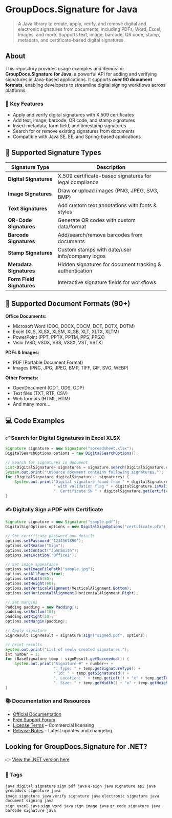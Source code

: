 # GroupDocs.Signature for Java

> A Java library to create, apply, verify, and remove digital and electronic signatures from documents, including PDFs, Word, Excel, Images, and more. Supports text, image, barcode, QR code, stamp, metadata, and certificate-based digital signatures.


## About

This repository provides usage examples and demos for **GroupDocs.Signature for Java**, a powerful API for adding and verifying signatures in Java-based applications. It supports **over 90 document formats**, enabling developers to streamline digital signing workflows across platforms.


### 🔑 Key Features

- Apply and verify digital signatures with X.509 certificates
- Add text, image, barcode, QR code, and stamp signatures
- Insert metadata, form field, and timestamp signatures
- Search for or remove existing signatures from documents
- Compatible with Java SE, EE, and Spring-based applications


## 🔧 Supported Signature Types

| Signature Type     | Description                                |
|--------------------|--------------------------------------------|
| **Digital Signatures** | X.509 certificate-based signatures for legal compliance |
| **Image Signatures**   | Draw or upload images (PNG, JPEG, SVG, BMP)    |
| **Text Signatures**    | Add custom text annotations with fonts & styles |
| **QR-Code Signatures** | Generate QR codes with custom data/format   |
| **Barcode Signatures** | Add/search/remove barcodes from documents         |
| **Stamp Signatures**   | Custom stamps with date/user info/company logos |
| **Metadata Signatures** | Hidden signatures for document tracking & authentication |
| **Form Field Signatures** | Interactive signature fields for workflows |


## 📁 Supported Document Formats (90+)

**Office Documents:**
- Microsoft Word (DOC, DOCX, DOCM, DOT, DOTX, DOTM)
- Excel (XLS, XLSX, XLSM, XLSB, XLT, XLTX, XLTM)
- PowerPoint (PPT, PPTX, PPTM, PPS, PPSX)
- Visio (VSD, VSDX, VSS, VSSX, VST, VSTX)

**PDFs & Images:**
- PDF (Portable Document Format)
- Images (PNG, JPG, JPEG, BMP, TIFF, GIF, SVG, WEBP)

**Other Formats:**
- OpenDocument (ODT, ODS, ODP)
- Text files (TXT, RTF, CSV)
- Web formats (HTML, HTM)
- And many more...


## 💻 Code Examples

### ✅ Search for Digital Signatures in Excel XLSX

```java
Signature signature = new Signature("spreadsheet.xlsx");
DigitalSearchOptions options = new DigitalSearchOptions();

// Search for signatures in document
List<DigitalSignature> signatures = signature.search(DigitalSignature.class, options);
System.out.print("\nSource document contains following signatures.");
for (DigitalSignature digitalSignature : signatures) {
    System.out.print("Digital signature found from " + digitalSignature.getSignTime() +
                     " with validation flag " + digitalSignature.isValid() +
                     ". Certificate SN " + digitalSignature.getCertificate().getType());
}
```


### ✍️ Digitally Sign a PDF with Certificate
```java
Signature signature = new Signature("sample.pdf");
DigitalSignOptions options = new DigitalSignOptions("certificate.pfx");

// Set certificate password and details
options.setPassword("1234567890");
options.setReason("Sign");
options.setContact("JohnSmith");
options.setLocation("Office1");

// Set image appearance
options.setImageFilePath("sample.jpg");
options.setAllPages(true);
options.setWidth(80);
options.setHeight(60);
options.setVerticalAlignment(VerticalAlignment.Bottom);
options.setHorizontalAlignment(HorizontalAlignment.Right);

// Set margins
Padding padding = new Padding();
padding.setBottom(10);
padding.setRight(10);
options.setMargin(padding);

// Apply signature
SignResult signResult = signature.sign("signed.pdf", options);

// Print results
System.out.print("List of newly created signatures:");
int number = 1;
for (BaseSignature temp : signResult.getSucceeded()) {
    System.out.print("Signature #" + number++ +
                     ": Type: " + temp.getSignatureType() +
                     " Id: " + temp.getSignatureId() +
                     ", Location: " + temp.getLeft() + "x" + temp.getTop() +
                     ". Size: " + temp.getWidth() + "x" + temp.getHeight());
}
```


### 📚 Documentation and Resources

- [Official Documentation](https://docs.groupdocs.com/signature/java/)
- [Free Support Forum](https://forum.groupdocs.com/c/signature)
- [License Terms](https://purchase.groupdocs.com/policies/license) – Commercial licensing
- [Release Notes](https://releases.groupdocs.com/signature/java/) – Latest updates and changelog


## Looking for GroupDocs.Signature for .NET?

👉 [View the .NET version here](https://github.com/groupdocs-signature/GroupDocs.Signature-for-NET)

<!-- SEO Keywords: digital signature, create digital signature, document sign, document signature, e sign, e sign process, e signature, e signature from image, electronic sign, electronic signature, signature e sign, groupdocs signature, sign documents online, sign pdf doc, sign pdf document, sign the pdf, sign to pdf, signature app, signature pdf, signing pdf document, csv file signature, remove barcode from pdf, qr code remover from pdf, signature valid png, get a signature, signature api, signature java, esign pdf, file signature, verify signature, create signature, image signature -->


### 🔖 Tags

`java digital signature` `sign pdf java` `e-sign java` `signature api java` `groupdocs signature java`  
`image signature java` `verify signature java` `electronic signature java` `document signing java`  
`sign excel java` `sign word java` `sign image java` `qr code signature java` `barcode signature java`
